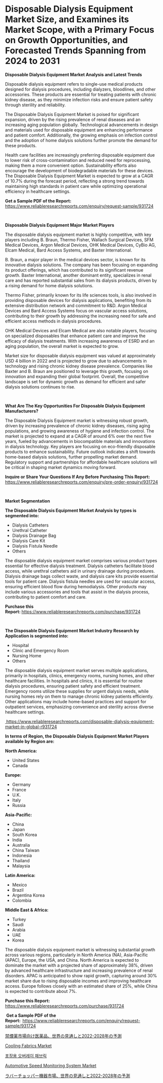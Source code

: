 <p><h1>Disposable Dialysis Equipment Market Size, and Examines its Market Scope, with a Primary Focus on Growth Opportunities, and Forecasted Trends Spanning from 2024 to 2031</h1></p><p><strong>Disposable Dialysis Equipment Market Analysis and Latest Trends</strong></p>
<p><p>Disposable dialysis equipment refers to single-use medical products designed for dialysis procedures, including dialyzers, bloodlines, and other accessories. These products are essential for treating patients with chronic kidney disease, as they minimize infection risks and ensure patient safety through sterility and reliability.</p><p>The Disposable Dialysis Equipment Market is poised for significant expansion, driven by the rising prevalence of renal diseases and an increasing aging population globally. Technological advancements in design and materials used for disposable equipment are enhancing performance and patient comfort. Additionally, the growing emphasis on infection control and the adoption of home dialysis solutions further promote the demand for these products.</p><p>Health care facilities are increasingly preferring disposable equipment due to lower risk of cross-contamination and reduced need for reprocessing, making them a more convenient option. Sustainability efforts also encourage the development of biodegradable materials for these devices. The Disposable Dialysis Equipment Market is expected to grow at a CAGR of 10.7% during the forecast period, reflecting a strong trend towards maintaining high standards in patient care while optimizing operational efficiency in healthcare settings.</p></p>
<p><strong>Get a Sample PDF of the Report:&nbsp;</strong> <a href="https://www.reliableresearchreports.com/enquiry/request-sample/931724">https://www.reliableresearchreports.com/enquiry/request-sample/931724</a></p>
<p>&nbsp;</p>
<p><strong>Disposable Dialysis Equipment Major Market Players</strong></p>
<p><p>The disposable dialysis equipment market is highly competitive, with key players including B. Braun, Thermo Fisher, Wallach Surgical Devices, SFM Medical Devices, Argon Medical Devices, OHK Medical Devices, CyBio AG, Elcam Medical, Bard Access Systems, and Baxter International. </p><p>B. Braun, a major player in the medical devices sector, is known for its innovative dialysis solutions. The company has been focusing on expanding its product offerings, which has contributed to its significant revenue growth. Baxter International, another dominant entity, specializes in renal care and has reported substantial sales from its dialysis products, driven by a rising demand for home dialysis solutions.</p><p>Thermo Fisher, primarily known for its life sciences tools, is also involved in providing disposable devices for dialysis applications, benefiting from its extensive distribution network and commitment to R&D. Argon Medical Devices and Bard Access Systems focus on vascular access solutions, contributing to their growth by addressing the increasing need for safe and efficient access methods in dialysis procedures. </p><p>OHK Medical Devices and Elcam Medical are also notable players, focusing on specialized disposables that enhance patient care and improve the efficacy of dialysis treatments. With increasing awareness of ESRD and an aging population, the overall market is expected to grow. </p><p>Market size for disposable dialysis equipment was valued at approximately USD 4 billion in 2022 and is projected to grow due to advancements in technology and rising chronic kidney disease prevalence. Companies like Baxter and B. Braun are positioned to leverage this growth, focusing on innovation and expanding their global footprint. Overall, the competitive landscape is set for dynamic growth as demand for efficient and safer dialysis solutions continues to rise.</p></p>
<p>&nbsp;</p>
<p><strong>What Are The Key Opportunities For Disposable Dialysis Equipment Manufacturers?</strong></p>
<p><p>The Disposable Dialysis Equipment market is witnessing robust growth, driven by increasing prevalence of chronic kidney diseases, rising aging populations, and growing awareness of hygiene and infection control. The market is projected to expand at a CAGR of around 6% over the next five years, fueled by advancements in biocompatible materials and innovations in dialysis technology. Key players are focusing on eco-friendly disposable products to enhance sustainability. Future outlook indicates a shift towards home-based dialysis solutions, further propelling market demand. Regulatory support and partnerships for affordable healthcare solutions will be critical in shaping market dynamics moving forward.</p></p>
<p><strong>Inquire or Share Your Questions If Any Before Purchasing This Report:</strong> <a href="https://www.reliableresearchreports.com/enquiry/pre-order-enquiry/931724">https://www.reliableresearchreports.com/enquiry/pre-order-enquiry/931724</a></p>
<p>&nbsp;</p>
<p><strong>Market Segmentation</strong></p>
<p><strong>The Disposable Dialysis Equipment Market Analysis by types is segmented into:</strong></p>
<p><ul><li>Dialysis Catheters</li><li>Urethral Catheter</li><li>Dialysis Drainage Bag</li><li>Dialysis Care Kit</li><li>Dialysis Fistula Needle</li><li>Others</li></ul></p>
<p><p>The disposable dialysis equipment market comprises various product types essential for effective dialysis treatment. Dialysis catheters facilitate blood access, while urethral catheters aid in urinary drainage during procedures. Dialysis drainage bags collect waste, and dialysis care kits provide essential tools for patient care. Dialysis fistula needles are used for vascular access, ensuring efficient blood flow during hemodialysis. Other products may include various accessories and tools that assist in the dialysis process, contributing to patient comfort and care.</p></p>
<p><strong>Purchase this Report:&nbsp;</strong><a href="https://www.reliableresearchreports.com/purchase/931724">https://www.reliableresearchreports.com/purchase/931724</a></p>
<p>&nbsp;</p>
<p><strong>The Disposable Dialysis Equipment Market Industry Research by Application is segmented into:</strong></p>
<p><ul><li>Hospital</li><li>Clinic and Emergency Room</li><li>Nursing Home</li><li>Others</li></ul></p>
<p><p>The disposable dialysis equipment market serves multiple applications, primarily in hospitals, clinics, emergency rooms, nursing homes, and other healthcare facilities. In hospitals and clinics, it is essential for routine dialysis procedures, ensuring patient safety and efficient treatment. Emergency rooms utilize these supplies for urgent dialysis needs, while nursing homes rely on them to manage chronic kidney patients efficiently. Other applications may include home-based practices and support for outpatient services, emphasizing convenience and sterility across diverse healthcare settings.</p></p>
<p><a href="https://www.reliableresearchreports.com/disposable-dialysis-equipment-market-in-global-r931724">&nbsp;https://www.reliableresearchreports.com/disposable-dialysis-equipment-market-in-global-r931724</a></p>
<p><strong>In terms of Region, the Disposable Dialysis Equipment Market Players available by Region are:</strong></p>
<p>
    <p> <strong> North America: </strong>
        <ul>
            <li>United States</li>
            <li>Canada</li>
        </ul>
        </p> 
    <p> <strong> Europe: </strong>
        <ul>
            <li>Germany</li>
            <li>France</li>
            <li>U.K.</li>
            <li>Italy</li>
            <li>Russia</li>
        </ul>
        </p> 
    <p> <strong> Asia-Pacific: </strong>
        <ul>
            <li>China</li>
            <li>Japan</li>
            <li>South Korea</li>
            <li>India</li>
            <li>Australia</li>
            <li>China Taiwan</li>
            <li>Indonesia</li>
            <li>Thailand</li>
            <li>Malaysia</li>
        </ul>
        </p> 
    <p> <strong> Latin America: </strong>
        <ul>
            <li>Mexico</li>
            <li>Brazil</li>
            <li>Argentina Korea</li>
            <li>Colombia</li>
        </ul>
        </p> 
    <p> <strong> Middle East & Africa: </strong>
        <ul>
            <li>Turkey</li>
            <li>Saudi</li>
            <li>Arabia</li>
            <li>UAE</li>
            <li>Korea</li>
        </ul>
    </p>
    </p>
<p><p>The disposable dialysis equipment market is witnessing substantial growth across various regions, particularly in North America (NA), Asia-Pacific (APAC), Europe, the USA, and China. North America is expected to dominate the market with a projected share of approximately 38%, driven by advanced healthcare infrastructure and increasing prevalence of renal disorders. APAC is anticipated to show rapid growth, capturing around 30% market share due to rising disposable incomes and improving healthcare access. Europe follows closely with an estimated share of 25%, while China is expected to contribute about 7%.</p></p>
<p><strong>Purchase this Report: </strong><a href="https://www.reliableresearchreports.com/purchase/931724">https://www.reliableresearchreports.com/purchase/931724</a></p>
<p>&nbsp;<strong>Get a Sample PDF of the Report:&nbsp;&nbsp;</strong><a href="https://www.reliableresearchreports.com/enquiry/request-sample/931724">https://www.reliableresearchreports.com/enquiry/request-sample/931724</a></p>
<p><strong></strong></p>
<p><p><a href="https://medium.com/@maninajar/medications-for-smoking-cessation-market-global-outlook-and-forecast-2022-2028-0c4e742ff0fa">禁煙薬市場向け医薬品、世界の見通しと2022-2028年の予測</a></p><p><a href="https://issuu.com/reportprime-2/docs/cooling-fabrics-market-size-2030.pp_9aebc513b2c95f">Cooling Fabrics Market</a></p><p><a href="https://medium.com/@scotthereford10/%ED%8F%AC%EC%9E%A5-%EC%9E%AC%EB%A3%8C-%EC%98%A4%EB%B2%84%EB%A0%88%EC%9D%B4-%EC%8B%9C%EC%9E%A5-%EC%A0%84%EB%A7%9D-2024%EB%85%84%EB%B6%80%ED%84%B0-2031%EB%85%84%EA%B9%8C%EC%A7%80%EC%9D%98-%EA%B8%80%EB%A1%9C%EB%B2%8C-%EC%8B%9C%EC%9E%A5-%EB%8F%99%ED%96%A5-%EB%B0%8F-%EB%B6%84%EC%84%9D-191%ED%8E%98%EC%9D%B4%EC%A7%80-%ED%8F%AC%ED%95%A8-92463ec2efed">포장용 오버레이 패브릭</a></p><p><a href="https://github.com/JakirUddin511/Market-Research-Report-List-1/blob/main/automotive-speed-monitoring-system-market.md">Automotive Speed Monitoring System Market</a></p><p><a href="https://medium.com/@maninajar/rubber-chopper-equipment-market-global-outlook-and-forecast-2022-2028-market-%E3%81%AF-%E3%82%B3%E3%82%B9%E3%83%88%E7%AE%A1%E7%90%86%E3%81%A8%E5%8A%B9%E7%8E%87%E5%90%91%E4%B8%8A%E3%82%92%E5%84%AA%E5%85%88%E3%81%97%E3%81%BE%E3%81%99-6354a095425b">ラバーチョッパー機器市場、世界の見通しと2022-2028年の予測</a></p></p>